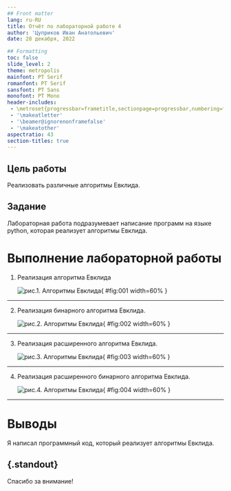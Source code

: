 ```yaml
---
## Front matter
lang: ru-RU
title: Отчёт по лабораторной работе 4
author: 'Цуприков Иван Анатольевич'
date: 28 декабря, 2022

## Formatting
toc: false
slide_level: 2
theme: metropolis
mainfont: PT Serif
romanfont: PT Serif
sansfont: PT Sans
monofont: PT Mono
header-includes: 
 - \metroset{progressbar=frametitle,sectionpage=progressbar,numbering=fraction}
 - '\makeatletter'
 - '\beamer@ignorenonframefalse'
 - '\makeatother'
aspectratio: 43
section-titles: true
---
```


## Цель работы

Реализовать различные алгоритмы Евклида.

## Задание

Лабораторная работа подразумевает написание программ на языке python, которая реализует алгоритмы Евклида.

# Выполнение лабораторной работы

1. Реализация алгоритма Евклида

   ![рис.1. Алгоритмы Евклида](images/1.png){ #fig:001 width=60% }

---

2. Реализация бинарного алгоритма Евклида.

   ![рис.2. Алгоритмы Евклида](images/2.png){ #fig:002 width=60% }

---

3. Реализация расширенного алгоритма Евклида.

   ![рис.3. Алгоритмы Евклида](images/3.png){ #fig:003 width=60% }

---

4. Реализация расширенного бинарного алгоритма Евклида.

   ![рис.4. Алгоритмы Евклида](images/4.png){ #fig:004 width=60% }

---

# Выводы

Я написал программный код, который реализует алгоритмы Евклида.


## {.standout}

Спасибо за внимание!
